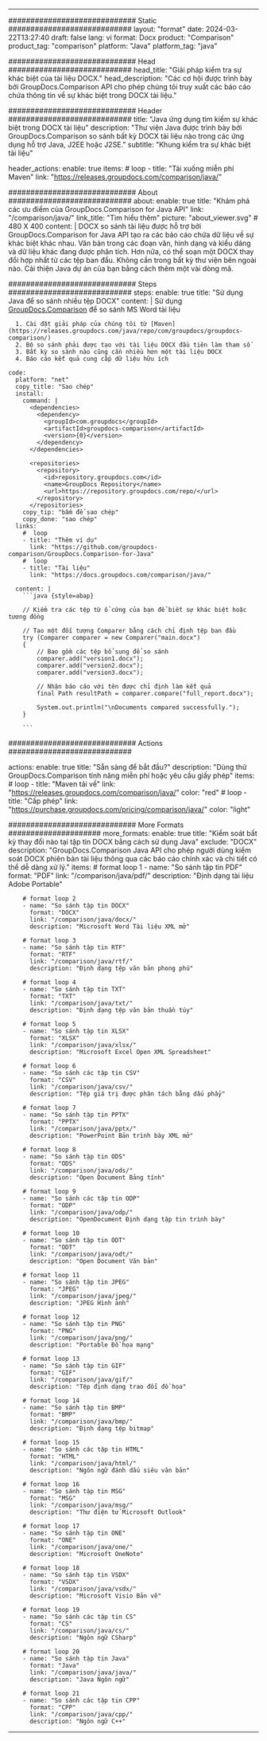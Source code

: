 
---
############################# Static ############################
layout: "format"
date:  2024-03-22T13:27:40
draft: false
lang: vi
format: Docx
product: "Comparison"
product_tag: "comparison"
platform: "Java"
platform_tag: "java"

############################# Head ############################
head_title: "Giải pháp kiểm tra sự khác biệt của tài liệu DOCX."
head_description: "Các cơ hội được trình bày bởi GroupDocs.Comparison API cho phép chúng tôi truy xuất các báo cáo chứa thông tin về sự khác biệt trong DOCX tài liệu."

############################# Header ############################
title: "Java ứng dụng tìm kiếm sự khác biệt trong DOCX tài liệu" 
description: "Thư viện Java được trình bày bởi GroupDocs.Comparison so sánh bất kỳ DOCX tài liệu nào trong các ứng dụng hỗ trợ Java, J2EE hoặc J2SE."
subtitle: "Khung kiểm tra sự khác biệt tài liệu"  

header_actions:
  enable: true
  items:
    #  loop
    - title: "Tải xuống miễn phí Maven"
      link: "https://releases.groupdocs.com/comparison/java/"
      
############################# About ############################
about:
    enable: true
    title: "Khám phá các ưu điểm của GroupDocs.Comparison for Java API"
    link: "/comparison/java/"
    link_title: "Tìm hiểu thêm"
    picture: "about_viewer.svg" # 480 X 400
    content: |
       DOCX so sánh tài liệu được hỗ trợ bởi GroupDocs.Comparison for Java API tạo ra các báo cáo chứa dữ liệu về sự khác biệt khác nhau. Văn bản trong các đoạn văn, hình dạng và kiểu dáng và dữ liệu khác đang được phân tích. Hơn nữa, có thể soạn một DOCX thay đổi hợp nhất từ các tệp ban đầu. Không cần trong bất kỳ thư viện bên ngoài nào. Cải thiện Java dự án của bạn bằng cách thêm một vài dòng mã.

############################# Steps ############################
steps:
    enable: true
    title: "Sử dụng Java để so sánh nhiều tệp DOCX"
    content: |
      Sử dụng [GroupDocs.Comparison](https://products.groupdocs.com/comparison/java/) để so sánh MS Word tài liệu
      
      1. Cài đặt giải pháp của chúng tôi từ [Maven](https://releases.groupdocs.com/java/repo/com/groupdocs/groupdocs-comparison/)
      2. Bộ so sánh phải được tạo với tài liệu DOCX đầu tiên làm tham số
      3. Bất kỳ so sánh nào cũng cần nhiều hơn một tài liệu DOCX
      4. Báo cáo kết quả cung cấp dữ liệu hữu ích
   
    code:
      platform: "net"
      copy_title: "Sao chép"
      install:
        command: |
          <dependencies>
            <dependency>
              <groupId>com.groupdocs</groupId>
              <artifactId>groupdocs-comparison</artifactId>
              <version>{0}</version>
            </dependency>
          </dependencies>

          <repositories>
            <repository>
              <id>repository.groupdocs.com</id>
              <name>GroupDocs Repository</name>
              <url>https://repository.groupdocs.com/repo/</url>
            </repository>
          </repositories>
        copy_tip: "bấm để sao chép"
        copy_done: "sao chép"
      links:
        #  loop
        - title: "Thêm ví dụ"
          link: "https://github.com/groupdocs-comparison/GroupDocs.Comparison-for-Java"
        #  loop
        - title: "Tài liệu"
          link: "https://docs.groupdocs.com/comparison/java/"
          
      content: |
        ```java {style=abap}

        // Kiểm tra các tệp từ ổ cứng của bạn để biết sự khác biệt hoặc tương đồng

        // Tạo một đối tượng Comparer bằng cách chỉ định tệp ban đầu
        try (Comparer comparer = new Comparer("main.docx") 
        {
            // Bao gồm các tệp bổ sung để so sánh
        	comparer.add("version1.docx");
            comparer.add("version2.docx");
            comparer.add("version3.docx");

            // Nhận báo cáo với tên được chỉ định làm kết quả
            final Path resultPath = comparer.compare("full_report.docx"); 

            System.out.println("\nDocuments compared successfully.");
        }
        
        ```            

############################# Actions ############################

actions:
  enable: true
  title: "Sẵn sàng để bắt đầu?"
  description: "Dùng thử GroupDocs.Comparison tính năng miễn phí hoặc yêu cầu giấy phép"
  items:
    #  loop
    - title: "Maven tải về"
      link: "https://releases.groupdocs.com/comparison/java/"
      color: "red"
        #  loop
    - title: "Cấp phép"
      link: "https://purchase.groupdocs.com/pricing/comparison/java/"
      color: "light"


############################# More Formats #####################
more_formats:
    enable: true
    title: "Kiểm soát bất kỳ thay đổi nào tại tập tin DOCX bằng cách sử dụng Java"
    exclude: "DOCX"
    description: "GroupDocs.Comparison Java API cho phép người dùng kiểm soát DOCX phiên bản tài liệu thông qua các báo cáo chính xác và chi tiết có thể dễ dàng xử lý."
    items: 
        # format loop 1
        - name: "So sánh tập tin PDF"
          format: "PDF"
          link: "/comparison/java/pdf/"
          description: "Định dạng tài liệu Adobe Portable"

        # format loop 2
        - name: "So sánh tập tin DOCX"
          format: "DOCX"
          link: "/comparison/java/docx/"
          description: "Microsoft Word Tài liệu XML mở"

        # format loop 3
        - name: "So sánh tập tin RTF"
          format: "RTF"
          link: "/comparison/java/rtf/"
          description: "Định dạng tệp văn bản phong phú"

        # format loop 4
        - name: "So sánh tập tin TXT"
          format: "TXT"
          link: "/comparison/java/txt/"
          description: "Định dạng tệp văn bản thuần túy"

        # format loop 5
        - name: "So sánh tập tin XLSX"
          format: "XLSX"
          link: "/comparison/java/xlsx/"
          description: "Microsoft Excel Open XML Spreadsheet"

        # format loop 6
        - name: "So sánh các tập tin CSV"
          format: "CSV"
          link: "/comparison/java/csv/"
          description: "Tệp giá trị được phân tách bằng dấu phẩy"

        # format loop 7
        - name: "So sánh tập tin PPTX"
          format: "PPTX"
          link: "/comparison/java/pptx/"
          description: "PowerPoint Bản trình bày XML mở"

        # format loop 8
        - name: "So sánh tập tin ODS"
          format: "ODS"
          link: "/comparison/java/ods/"
          description: "Open Document Bảng tính"

        # format loop 9
        - name: "So sánh các tập tin ODP"
          format: "ODP"
          link: "/comparison/java/odp/"
          description: "OpenDocument Định dạng tập tin trình bày"

        # format loop 10
        - name: "So sánh tập tin ODT"
          format: "ODT"
          link: "/comparison/java/odt/"
          description: "Open Document Văn bản"

        # format loop 11
        - name: "So sánh tập tin JPEG"
          format: "JPEG"
          link: "/comparison/java/jpeg/"
          description: "JPEG Hình ảnh"

        # format loop 12
        - name: "So sánh tập tin PNG"
          format: "PNG"
          link: "/comparison/java/png/"
          description: "Portable Đồ họa mạng"

        # format loop 13
        - name: "So sánh tập tin GIF"
          format: "GIF"
          link: "/comparison/java/gif/"
          description: "Tệp định dạng trao đổi đồ họa"

        # format loop 14
        - name: "So sánh tập tin BMP"
          format: "BMP"
          link: "/comparison/java/bmp/"
          description: "Định dạng tệp bitmap"

        # format loop 15
        - name: "So sánh các tập tin HTML"
          format: "HTML"
          link: "/comparison/java/html/"
          description: "Ngôn ngữ đánh dấu siêu văn bản"

        # format loop 16
        - name: "So sánh tập tin MSG"
          format: "MSG"
          link: "/comparison/java/msg/"
          description: "Thư điện tử Microsoft Outlook"

        # format loop 17
        - name: "So sánh tập tin ONE"
          format: "ONE"
          link: "/comparison/java/one/"
          description: "Microsoft OneNote"

        # format loop 18
        - name: "So sánh tập tin VSDX"
          format: "VSDX"
          link: "/comparison/java/vsdx/"
          description: "Microsoft Visio Bản vẽ"

        # format loop 19
        - name: "So sánh các tập tin CS"
          format: "CS"
          link: "/comparison/java/cs/"
          description: "Ngôn ngữ CSharp"

        # format loop 20
        - name: "So sánh tập tin Java"
          format: "Java"
          link: "/comparison/java/java/"
          description: "Java Ngôn ngữ"
          
        # format loop 21
        - name: "So sánh các tập tin CPP"
          format: "CPP"
          link: "/comparison/java/cpp/"
          description: "Ngôn ngữ C++"
---